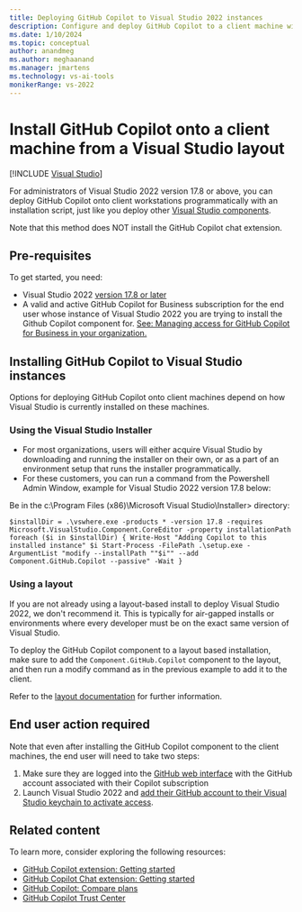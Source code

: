 ```yaml
---
title: Deploying GitHub Copilot to Visual Studio 2022 instances
description: Configure and deploy GitHub Copilot to a client machine within an enterprise programmatically with an installation script.
ms.date: 1/10/2024
ms.topic: conceptual
author: anandmeg
ms.author: meghaanand
ms.manager: jmartens
ms.technology: vs-ai-tools
monikerRange: vs-2022
---
```

# Install GitHub Copilot onto a client machine from a Visual Studio layout

 [!INCLUDE [Visual Studio](~/includes/applies-to-version/vs-windows-only.md)]

For administrators of Visual Studio 2022 version 17.8 or above, you can deploy GitHub Copilot onto client workstations programmatically with an installation script, just like you deploy other [Visual Studio components](workload-and-component-ids.md). 

Note that this method does NOT install the GitHub Copilot chat extension.


## Pre-requisites

To get started, you need:

- Visual Studio 2022 [version 17.8 or later](/visualstudio/releases/2022/release-history)
- A valid and active GitHub Copilot for Business subscription for the end user whose instance of Visual Studio 2022 you are trying to install the Github Copilot component for. 
[See: Managing access for GitHub Copilot for Business in your organization.](https://docs.github.com/en/copilot/managing-copilot-business/managing-access-for-copilot-business-in-your-organization)

## Installing GitHub Copilot to Visual Studio instances

Options for deploying GitHub Copilot onto client machines depend on how Visual Studio is currently installed on these machines.

### Using the Visual Studio Installer

- For most organizations, users will either acquire Visual Studio by downloading and running the installer on their own, or as a part of an environment setup that runs the installer programmatically.
- For these customers, you can run a command from the Powershell Admin Window, example for Visual Studio 2022 version 17.8 below:

Be in the c:\Program Files (x86)\Microsoft Visual Studio\Installer> directory:

`$installDir = .\vswhere.exe -products * -version 17.8 -requires Microsoft.VisualStudio.Component.CoreEditor -property installationPath
foreach ($i in $installDir) {
    Write-Host "Adding Copilot to this installed instance" $i
    Start-Process -FilePath .\setup.exe -ArgumentList "modify --installPath ""$i"" --add Component.GitHub.Copilot --passive" -Wait
}`

### Using a layout

If you are not already using a layout-based install to deploy Visual Studio 2022, we don't recommend it. This is typically for air-gapped installs or environments where every developer must be on the exact same version of Visual Studio.

To deploy the GitHub Copilot component to a layout based installation, make sure to add the `Component.GitHub.Copilot` component to the layout, and then run a modify command as in the previous example to add it to the client.

Refer to the [layout documentation](https://learn.microsoft.com/en-us/visualstudio/install/create-a-network-installation-of-visual-studio?view=vs-2022#modify-the-contents-of-a-layout) for further information. 

## End user action required
Note that even after installing the GitHub Copilot component to the client machines, the end user will need to take two steps:

1) Make sure they are logged into the [GitHub web interface](https://github.com/settings/copilot) with the GitHub account associated with their Copilot subscription
2) Launch Visual Studio 2022 and [add their GitHub account to their Visual Studio keychain to activate access](https://learn.microsoft.com/en-us/visualstudio/ide/work-with-github-accounts?view=vs-2022).

## Related content

To learn more, consider exploring the following resources:

- [GitHub Copilot extension: Getting started](visual-studio-github-copilot-extension.md)
- [GitHub Copilot Chat extension: Getting started](visual-studio-github-copilot-chat.md)
- [GitHub Copilot: Compare plans](https://github.com/features/copilot)
- [GitHub Copilot Trust Center](https://resources.github.com/copilot-trust-center/)
